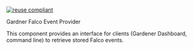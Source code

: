 # <repo name>

[![reuse compliant](https://reuse.software/badge/reuse-compliant.svg)](https://reuse.software/)

Gardner Falco Event Provider

This component provides an interface for clients (Gardener Dashboard, command line) to retrieve stored Falco events.
